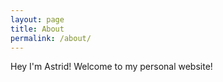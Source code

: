 ```yaml
---
layout: page
title: About
permalink: /about/
---
```

Hey I'm Astrid! Welcome to my personal website!
